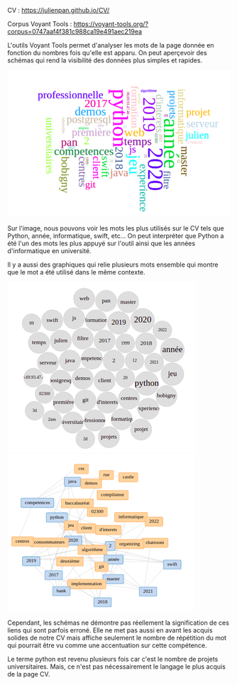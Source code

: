 CV                  : https://julienpan.github.io/CV/

Corpus Voyant Tools : https://voyant-tools.org/?corpus=0747aaf4f381c988ca19e491aec219ea



L'outils Voyant Tools permet d'analyser les mots de la page donnée en fonction du nombres fois qu'elle est apparu. On peut aperçevoir des schémas qui rend la visibilité des données plus simples et rapides.

![vt_mot](https://github.com/samszo/M1_INFO_20-21/blob/main/julienpan/images/vt_mot.png)

Sur l'image, nous pouvons voir les mots les plus utilisés sur le CV tels que Python, année, informatique, swift, etc... On peut interpréter que Python a été l'un des mots les plus appuyé sur l'outil ainsi que les années d'informatique en université.

Il y a aussi des graphiques qui relie plusieurs mots ensemble qui montre que le mot a été utilisé dans le même contexte.

![grappedetermes](https://github.com/samszo/M1_INFO_20-21/blob/main/julienpan/images/grappedetermes.png)
![liens](https://github.com/samszo/M1_INFO_20-21/blob/main/julienpan/images/liens.png)

Cependant, les schémas ne démontre pas réellement la signification de ces liens qui sont parfois erroné. Elle ne met pas aussi en avant les acquis solides de notre CV mais affiche seulement le nombre de répétition du mot qui pourrait être vu comme une accentuation sur cette compétence.

Le terme python est revenu plusieurs fois car c'est le  nombre de projets universitaires. Mais, ce n'est pas nécessairement le langage le plus acquis de la page CV.

